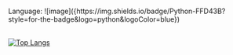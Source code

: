 <br>
  Language:
  ![image]({https://img.shields.io/badge/Python-FFD43B?style=for-the-badge&logo=python&logoColor=blue})
  
 </br>

 <br>

 [![Top Langs](https://github-readme-stats.vercel.app/api/top-langs/?username=lcmd65&layout=compact&theme=tokyonight&hide=html,purebasic,tex,scss,stylus,blade,jupyter%20notebook,shell,batchfile,dockerfile,typescript)](https://github.com/lcmd65/github-readme-stats)

 </br>
